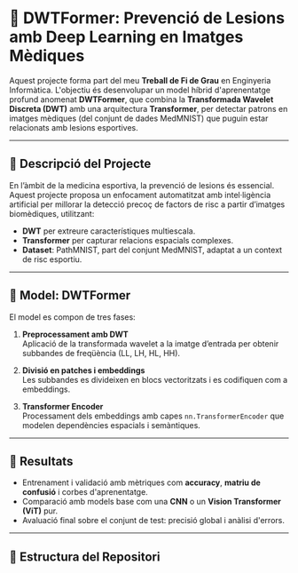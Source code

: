 # 🧠 DWTFormer: Prevenció de Lesions amb Deep Learning en Imatges Mèdiques

Aquest projecte forma part del meu **Treball de Fi de Grau** en Enginyeria Informàtica. L'objectiu és desenvolupar un model híbrid d'aprenentatge profund anomenat **DWTFormer**, que combina la **Transformada Wavelet Discreta (DWT)** amb una arquitectura **Transformer**, per detectar patrons en imatges mèdiques (del conjunt de dades MedMNIST) que puguin estar relacionats amb lesions esportives.

---

## 📌 Descripció del Projecte

En l’àmbit de la medicina esportiva, la prevenció de lesions és essencial. Aquest projecte proposa un enfocament automatitzat amb intel·ligència artificial per millorar la detecció precoç de factors de risc a partir d’imatges biomèdiques, utilitzant:

- **DWT** per extreure característiques multiescala.
- **Transformer** per capturar relacions espacials complexes.
- **Dataset**: PathMNIST, part del conjunt MedMNIST, adaptat a un context de risc esportiu.

---

## 🧠 Model: DWTFormer

El model es compon de tres fases:

1. **Preprocessament amb DWT**  
   Aplicació de la transformada wavelet a la imatge d’entrada per obtenir subbandes de freqüència (LL, LH, HL, HH).

2. **Divisió en patches i embeddings**  
   Les subbandes es divideixen en blocs vectoritzats i es codifiquen com a embeddings.

3. **Transformer Encoder**  
   Processament dels embeddings amb capes `nn.TransformerEncoder` que modelen dependències espacials i semàntiques.

---

## 🧪 Resultats

- Entrenament i validació amb mètriques com **accuracy**, **matriu de confusió** i corbes d'aprenentatge.
- Comparació amb models base com una **CNN** o un **Vision Transformer (ViT)** pur.
- Avaluació final sobre el conjunt de test: precisió global i anàlisi d'errors.

---

## 📁 Estructura del Repositori

